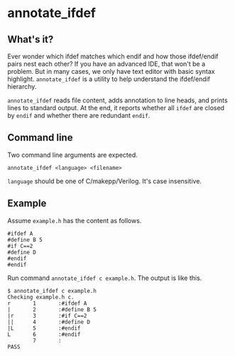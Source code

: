 # annotate_ifdef
## What's it?
Ever wonder which ifdef matches which endif and how those ifdef/endif pairs nest each other?
If you have an advanced IDE, that won't be a problem. But in many cases, we only have text editor with basic syntax highlight.
`annotate_ifdef` is a utility to help understand the ifdef/endif hierarchy.

`annotate_ifdef` reads file content, adds annotation to line heads, and prints lines to standard output. At the end, it reports whether all `ifdef` are closed by `endif` and whether there are redundant `endif`.

## Command line
Two command line arguments are expected.

`annotate_ifdef <language> <filename>`

`language` should be one of C/makepp/Verilog. It's case insensitive.

## Example
Assume `example.h` has the content as follows.
```
#ifdef A
#define B 5
#if C==2
#define D
#endif
#endif
```
Run command `annotate_ifdef c example.h`. The output is like this.
```
$ annotate_ifdef c example.h
Checking example.h c.
r       1       :#ifdef A
|       2       :#define B 5
|r      3       :#if C==2
||      4       :#define D
|L      5       :#endif
L       6       :#endif
        7       :
PASS
```
